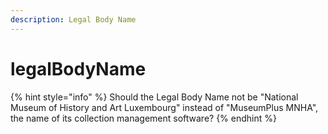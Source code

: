 ```yaml
---
description: Legal Body Name
---
```


# legalBodyName

{% hint style="info" %}
Should the Legal Body Name not be "National Museum of History and Art Luxembourg" instead of "MuseumPlus MNHA", the name of its collection management software?
{% endhint %}

